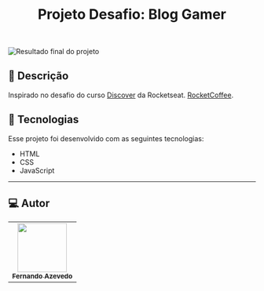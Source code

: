 
<h1 align="center">
 Projeto Desafio: Blog Gamer
</h1>

<br>

![Resultado final do projeto](https://github.com/FernandoAz89/GamerZone/blob/main/GamerZone%20_gif.gif)

## 📝 Descrição 

Inspirado no desafio do curso  [ Discover](https://app.rocketseat.com.br/discover) da Rocketseat.  [ RocketCoffee](**https://rocket-coffee-delta.vercel.app/**).



## 🚀 Tecnologias

Esse projeto foi desenvolvido com as seguintes tecnologias:

- HTML
- CSS
- JavaScript

-----


## 💻 Autor<br>
<table>
  <tr>
    <td align="center">
      <a href="https://github.com/FernandoAz89">
        <img src="https://avatars.githubusercontent.com/u/68629837?v=4" width="100px;" /><br>
        <sub>
          <b>Fernando Azevedo</b>
        </sub>
      </a>
    </td>
  </tr>
</table>
